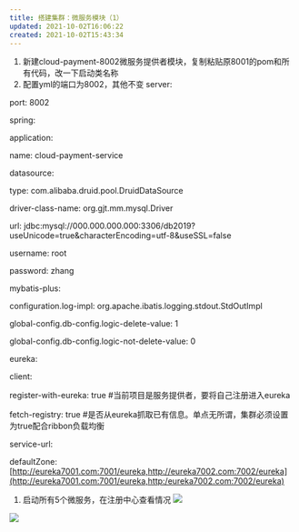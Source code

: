 ```yaml
---
title: 搭建集群：微服务模块（1）
updated: 2021-10-02T16:06:22
created: 2021-10-02T15:43:34
---
```


1.  新建cloud-payment-8002微服务提供者模块，复制粘贴原8001的pom和所有代码，改一下启动类名称
2.  配置yml的端口为8002，其他不变
server:

port: 8002

spring:

application:

name: cloud-payment-service

datasource:

type: com.alibaba.druid.pool.DruidDataSource

driver-class-name: org.gjt.mm.mysql.Driver

url: jdbc:mysql://000.000.000.000:3306/db2019?useUnicode=true&characterEncoding=utf-8&useSSL=false

username: root

password: zhang

mybatis-plus:

configuration.log-impl: org.apache.ibatis.logging.stdout.StdOutImpl

global-config.db-config.logic-delete-value: 1

global-config.db-config.logic-not-delete-value: 0

eureka:

client:

register-with-eureka: true \#当前项目是服务提供者，要将自己注册进入eureka

fetch-registry: true \#是否从eureka抓取已有信息。单点无所谓，集群必须设置为true配合ribbon负载均衡

service-url:

defaultZone: [http://eureka7001.com:7001/eureka,http://eureka7002.com:7002/eureka](http://eureka7001.com:7001/eureka,http:/eureka7002.com:7002/eureka)
1.  启动所有5个微服务，在注册中心查看情况
![](C:\Users\82609\AppData\Local\Temp\Java\pandoc/media/image1.png)

![](C:\Users\82609\AppData\Local\Temp\Java\pandoc/media/image2.png)
